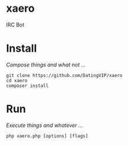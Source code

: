 xaero
=====

IRC Bot

Install
=======
*Compose things and what not ...*

```
git clone https://github.com/DatingVIP/xaero
cd xaero
composer install
```

Run
===
*Execute things and whatever ...*

```
php xaero.php [options] [flags]
```
